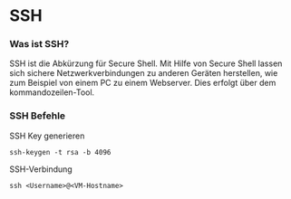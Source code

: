 # SSH 

### Was ist SSH?

SSH ist die Abkürzung für Secure Shell. Mit Hilfe von Secure Shell lassen sich sichere Netzwerkverbindungen zu anderen Geräten herstellen, wie zum Beispiel von einem PC zu einem Webserver. Dies erfolgt über dem kommandozeilen-Tool.

### SSH Befehle

SSH Key generieren

    ssh-keygen -t rsa -b 4096

SSH-Verbindung 

    ssh <Username>@<VM-Hostname>


